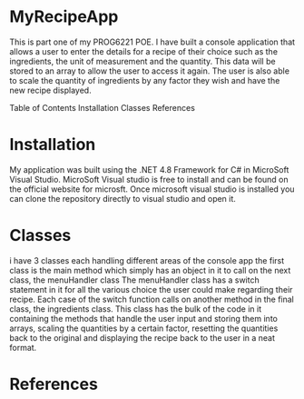 # MyRecipeApp
This is part one of my PROG6221 POE. I have built a console application that allows a user to enter the details for a recipe of their choice such as the ingredients, the unit of measurement and the quantity. This data will be stored to an array to allow the user to access it again. The user is also able to scale the quantity of ingredients by any factor they wish and have the new recipe displayed.

Table of Contents
Installation
Classes
References 

# Installation
My application was built using the .NET 4.8 Framework for C# in MicroSoft Visual Studio.
MicroSoft Visual studio is free to install and can be found on the official website for microsft.
Once microsoft visual studio is installed you can clone the repository directly to visual studio and open it.

# Classes
i have 3 classes each handling different areas of the console app
the first class is the main method which simply has an object in it to call on the next class, the menuHandler class
The menuHandler class has a switch statement in it for all the various choice the user could make regarding their recipe. Each case of the switch function calls on another method in the final class, the ingredients class.
This class has the bulk of the code in it containing the methods that handle the user input and storing them into arrays, scaling the quantities by a certain factor, resetting the quantities back to the original and displaying the recipe back to the user in a neat format.

# References 
